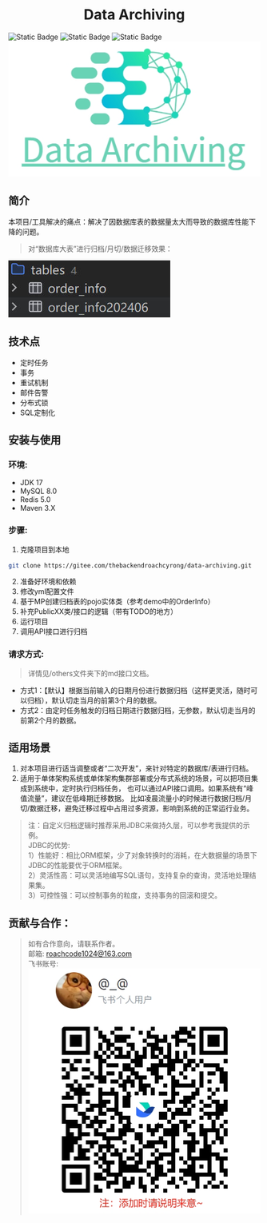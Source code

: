 # <center> Data Archiving </center>  
![Static Badge](https://img.shields.io/badge/license-Apache_2.0-blue)
 ![Static Badge](https://img.shields.io/badge/JDK-17.0.6-blue)
![Static Badge](https://img.shields.io/badge/PRs-welcome-green)  
![输入图片说明](others/logo.png)



## 简介

本项目/工具解决的痛点：解决了因数据库表的数据量太大而导致的数据库性能下降的问题。


>对“数据库大表”进行归档/月切/数据迁移效果：

![输入图片说明](others/%E5%BD%92%E6%A1%A3%E6%95%88%E6%9E%9C.jpg)


## 技术点
- 定时任务
- 事务
- 重试机制
- 邮件告警
- 分布式锁
- SQL定制化


## 安装与使用

### 环境:
- JDK 17
- MySQL 8.0
- Redis 5.0
- Maven 3.X


### 步骤:

1. 克隆项目到本地
```bash 
git clone https://gitee.com/thebackendroachcyrong/data-archiving.git
```
2. 准备好环境和依赖
3. 修改yml配置文件
4. 基于MP创建归档表的pojo实体类（参考demo中的OrderInfo）
5. 补充PublicXX类/接口的逻辑（带有TODO的地方）
6. 运行项目
7. 调用API接口进行归档


### 请求方式:

> 详情见/others文件夹下的md接口文档。

- 方式1：【默认】根据当前输入的日期月份进行数据归档（这样更灵活，随时可以归档），默认切走当月的前第3个月的数据。
- 方式2：由定时任务触发的归档日期进行数据归档，无参数，默认切走当月的前第2个月的数据。


## 适用场景
1. 对本项目进行适当调整或者“二次开发”，来针对特定的数据库/表进行归档。
2. 适用于单体架构系统或单体架构集群部署或分布式系统的场景，可以把项目集成到系统中，定时执行归档任务，
也可以通过API接口调用。如果系统有“峰值流量”，建议在低峰期迁移数据。
比如凌晨流量小的时候进行数据归档/月切/数据迁移，避免迁移过程中占用过多资源，影响到系统的正常运行业务。

> 注：自定义归档逻辑时推荐采用JDBC来做持久层，可以参考我提供的示例。  
> JDBC的优势:  
> 1）性能好：相比ORM框架，少了对象转换时的消耗，在大数据量的场景下JDBC的性能要优于ORM框架。  
> 2）灵活性高：可以灵活地编写SQL语句，支持复杂的查询，灵活地处理结果集。  
> 3）可控性强：可以控制事务的粒度，支持事务的回滚和提交。

## 贡献与合作：
> 如有合作意向，请联系作者。  
> 邮箱: roachcode1024@163.com  
> 飞书账号:  
![输入图片说明](others/%E4%BD%9C%E8%80%85fs%E8%B4%A6%E5%8F%B7.png)
